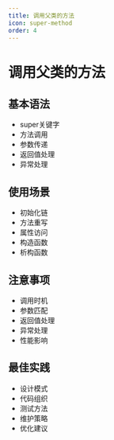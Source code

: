 ```yaml
---
title: 调用父类的方法
icon: super-method
order: 4
---
```


# 调用父类的方法

## 基本语法
- super关键字
- 方法调用
- 参数传递
- 返回值处理
- 异常处理

## 使用场景
- 初始化链
- 方法重写
- 属性访问
- 构造函数
- 析构函数

## 注意事项
- 调用时机
- 参数匹配
- 返回值处理
- 异常处理
- 性能影响

## 最佳实践
- 设计模式
- 代码组织
- 测试方法
- 维护策略
- 优化建议

